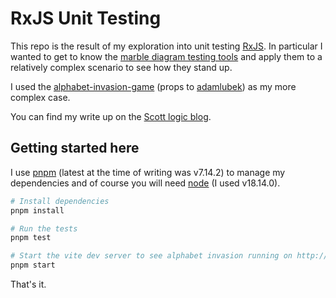 # RxJS Unit Testing

This repo is the result of my exploration into unit testing [RxJS](https://rxjs.dev/).
In particular I wanted to get to know the
[marble diagram testing tools](https://rxjs.dev/guide/testing/marble-testing)
and apply them to a relatively complex scenario to see how they stand up.

I used the [alphabet-invasion-game](https://www.learnrxjs.io/learn-rxjs/recipes/alphabet-invasion-game) (props to [adamlubek](https://github.com/adamlubek)) as my more complex case.

You can find my write up on the [Scott logic blog](https://blog.scottlogic.com2023/2023/02/11/rxjs-unit-testing.html).

## Getting started here

I use [pnpm](https://pnpm.io/) (latest at the time of writing was v7.14.2) to manage my dependencies and of course you will need [node](https://nodejs.org/en/) (I used v18.14.0).

```sh
# Install dependencies
pnpm install

# Run the tests
pnpm test

# Start the vite dev server to see alphabet invasion running on http://localhost:5173/
pnpm start
```

That's it.
